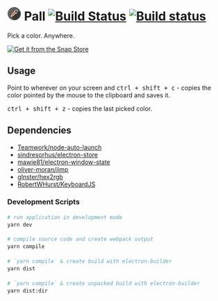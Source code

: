 # ![pall icon](https://raw.githubusercontent.com/dandansoysauce/pall/master/build/icon-mini.png "pall icon") Pall [![Build Status](https://travis-ci.org/dandansoysauce/pall.svg?branch=master)](https://travis-ci.org/dandansoysauce/pall) [![Build status](https://ci.appveyor.com/api/projects/status/2f5ymuc0h94xsman?svg=true)](https://ci.appveyor.com/project/dandansoysauce/pall)

Pick a color. Anywhere.

[![Get it from the Snap Store](https://snapcraft.io/static/images/badges/en/snap-store-black.svg)](https://snapcraft.io/pall)

## Usage

<!-- ![pall gif](https://media.giphy.com/media/6IgmK66Gn8zalvazG0/giphy.gif "pall usage") -->

Point to wherever on your screen and <kbd>ctrl + shift + c</kbd> - copies the color pointed by the mouse to the clipboard and saves it.

<kbd>ctrl + shift + z</kbd> - copies the last picked color.

## Dependencies

* [Teamwork/node-auto-launch](https://github.com/Teamwork/node-auto-launch)
* [sindresorhus/electron-store](https://github.com/sindresorhus/electron-store)
* [mawie81/electron-window-state](https://github.com/mawie81/electron-window-state)
* [oliver-moran/jimp](https://github.com/oliver-moran/jimp)
* [glnster/hex2rgb](https://github.com/glnster/hex2rgb)
* [RobertWHurst/KeyboardJS](https://github.com/RobertWHurst/KeyboardJS)

### Development Scripts

```bash
# run application in development mode
yarn dev

# compile source code and create webpack output
yarn compile

# `yarn compile` & create build with electron-builder
yarn dist

# `yarn compile` & create unpacked build with electron-builder
yarn dist:dir
```
